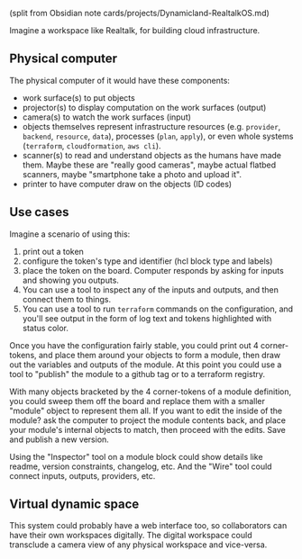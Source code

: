 (split from Obsidian note cards/projects/Dynamicland-RealtalkOS.md)

Imagine a workspace like Realtalk, for building cloud infrastructure.

## Physical computer

The physical computer of it would have these components:

- work surface(s) to put objects
- projector(s) to display computation on the work surfaces (output)
- camera(s) to watch the work surfaces (input)
- objects themselves represent infrastructure resources (e.g. `provider`, `backend`, `resource`, `data`), processes (`plan`, `apply`), or even whole systems (`terraform`, `cloudformation`, `aws cli`).
- scanner(s) to read and understand objects as the humans have made them. Maybe these are "really good cameras", maybe actual flatbed scanners, maybe "smartphone take a photo and upload it".
- printer to have computer draw on the objects (ID codes)

## Use cases

Imagine a scenario of using this:

1. print out a token
2. configure the token's type and identifier (hcl block type and labels)
3. place the token on the board. Computer responds by asking for inputs and showing you outputs.
4. You can use a tool to inspect any of the inputs and outputs, and then connect them to things.
5. You can use a tool to run `terraform` commands on the configuration, and you'll see output in the form of log text and tokens highlighted with status color.

Once you have the configuration fairly stable, you could print out 4 corner-tokens, and place them around your objects to form a module, then draw out the variables and outputs of the module. At this point you could use a tool to "publish" the module to a github tag or to a terraform registry.

With many objects bracketed by the 4 corner-tokens of a module definition, you could sweep them off the board and replace them with a smaller "module" object to represent them all. If you want to edit the inside of the module? ask the computer to project the module contents back, and place your module's internal objects to match, then proceed with the edits. Save and publish a new version.

Using the "Inspector" tool on a module block could show details like readme, version constraints, changelog, etc. And the "Wire" tool could connect inputs, outputs, providers, etc.

## Virtual dynamic space

This system could probably have a web interface too, so collaborators can have their own workspaces digitally. The digital workspace could transclude a camera view of any physical workspace and vice-versa.
